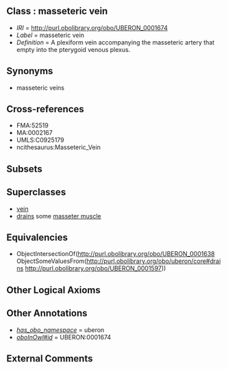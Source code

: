 
## Class : masseteric vein

 * *IRI* = http://purl.obolibrary.org/obo/UBERON_0001674
 * *Label* = masseteric vein
 * *Definition* = A plexiform vein accompanying the masseteric artery that empty into the pterygoid venous plexus.

## Synonyms

 * masseteric veins

## Cross-references

 * FMA:52519
 * MA:0002167
 * UMLS:C0925179
 * ncithesaurus:Masseteric_Vein

## Subsets


## Superclasses

 * [vein](../../UBERON/38/UBERON_0001638.md)
 * [drains](../../ns/core#drains.md) some [masseter muscle](../../UBERON/97/UBERON_0001597.md)

## Equivalencies

 * ObjectIntersectionOf(<http://purl.obolibrary.org/obo/UBERON_0001638> ObjectSomeValuesFrom(<http://purl.obolibrary.org/obo/uberon/core#drains> <http://purl.obolibrary.org/obo/UBERON_0001597>))

## Other Logical Axioms


## Other Annotations

 * *[has_obo_namespace](../../ce/oboInOwl#hasOBONamespace.md)* = uberon
 * *[oboInOwl#id](../../id/oboInOwl#id.md)* = UBERON:0001674

## External Comments

